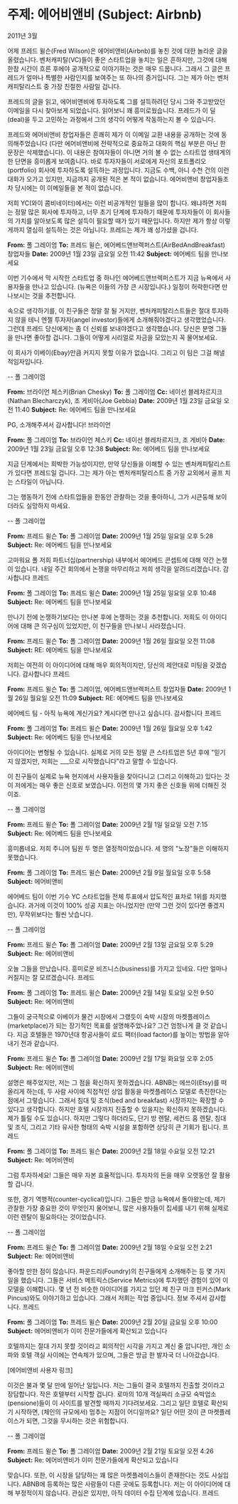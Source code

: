 # 주제: 에어비앤비 (Subject: Airbnb)

2011년 3월

어제 프레드 윌슨(Fred Wilson)은 에어비앤비(Airbnb)를 놓친 것에 대한 놀라운 글을 올렸습니다. 벤처캐피탈(VC)들이 좋은 스타트업을 놓치는 일은 흔하지만, 그것에 대해 한참 시간이 흐른 후에야 공개적으로 이야기하는 것은 매우 드뭅니다. 그래서 그 글은 프레드가 얼마나 특별한 사람인지를 보여주는 또 하나의 증거입니다. 그는 제가 아는 벤처캐피탈리스트 중 가장 친절한 사람일 겁니다.

프레드의 글을 읽고, 에어비앤비에 투자하도록 그를 설득하려던 당시 그와 주고받았던 이메일을 다시 찾아보게 되었습니다. 읽어보니 꽤 흥미로웠습니다. 프레드가 이 딜(deal)을 두고 고민하는 과정에서 그의 생각이 어떻게 작동하는지 볼 수 있습니다.

프레드와 에어비앤비 창업자들은 흔쾌히 제가 이 이메일 교환 내용을 공개하는 것에 동의해주었습니다 (다만 에어비앤비에 전략적으로 중요하고 대화의 핵심 부분은 아닌 한 문장은 삭제했습니다). 이 내용은 참여자들이 아니면 거의 볼 수 없는 스타트업 생태계의 한 단면을 흥미롭게 보여줍니다. 바로 투자자들이 서로에게 자신의 포트폴리오(portfolio) 회사에 투자하도록 설득하는 과정입니다. 지금도 수백, 아니 수천 건의 이런 대화가 오가고 있지만, 지금까지 공개된 적은 본 적이 없습니다. 에어비앤비 창업자들조차 당시에는 이 이메일들을 본 적이 없습니다.

저희 YC(와이 콤비네이터)에서는 이런 비공개적인 일들을 많이 합니다. 왜냐하면 저희는 정말 많은 회사에 투자하고, 너무 초기 단계에 투자하기 때문에 투자자들이 이 회사들의 가치를 알아보도록 많은 설득이 필요할 때가 있기 때문입니다. 하지만 제가 항상 이렇게까지 열심히 설득하는 것은 아닙니다. 프레드는 제가 꽤 성가셨을 겁니다.

**From:** 폴 그레이엄
**To:** 프레드 윌슨, 에어베드앤브렉퍼스트(AirBedAndBreakfast) 창업자들
**Date:** 2009년 1월 23일 금요일 오전 11:42
**Subject:** 에어베드 팀을 만나보세요

이번 기수에서 막 시작한 스타트업 중 하나인 에어베드앤브렉퍼스트가 지금 뉴욕에서 사용자들을 만나고 있습니다. (뉴욕은 이들의 가장 큰 시장입니다.) 일정이 허락한다면 만나보시는 것을 추천합니다.

속으로 생각하기를, 이 친구들은 정말 잘 될 거지만, 벤처캐피탈리스트들은 절대 투자하지 않을 테니 엔젤 투자자(angel investor)들에게 소개해줘야겠다고 생각했었습니다. 그런데 프레드 당신에게는 좀 더 신뢰를 보내야겠다고 생각했습니다. 당신은 분명 그들을 만나면 좋아할 겁니다. 그들이 어떻게 시리얼로 자금을 모았는지 꼭 물어보세요.

이 회사가 이베이(Ebay)만큼 커지지 못할 이유가 없습니다. 그리고 이 팀은 그걸 해낼 적임자입니다.

-- 폴 그레이엄

**From:** 브라이언 체스키(Brian Chesky)
**To:** 폴 그레이엄
**Cc:** 네이선 블레차르지크(Nathan Blecharczyk), 조 게비아(Joe Gebbia)
**Date:** 2009년 1월 23일 금요일 오전 11:40
**Subject:** Re: 에어베드 팀을 만나보세요

PG,
소개해주셔서 감사합니다!
브라이언

**From:** 폴 그레이엄
**To:** 브라이언 체스키
**Cc:** 네이선 블레차르지크, 조 게비아
**Date:** 2009년 1월 23일 금요일 오후 12:38
**Subject:** Re: 에어베드 팀을 만나보세요

지금 단계에서는 희박한 가능성이지만, 만약 당신들을 이해할 수 있는 벤처캐피탈리스트가 있다면 프레드일 겁니다. 그는 제가 아는 벤처캐피탈리스트 중 가장 교외에서 골프 치는 스타일이 아닙니다.

그는 행동하기 전에 스타트업들을 한동안 관찰하는 것을 좋아하니, 그가 시큰둥해 보이더라도 실망하지 마세요.

-- 폴 그레이엄

**From:** 프레드 윌슨
**To:** 폴 그레이엄
**Date:** 2009년 1월 25일 일요일 오후 5:28
**Subject:** Re: 에어베드 팀을 만나보세요

고마워요 폴
저희 파트너십(partnership) 내부에서 에어베드 콘셉트에 대해 약간 논쟁이 있습니다. 내일 주간 회의에서 논쟁을 마무리하고 저희 생각을 알려드리겠습니다.
감사합니다
프레드

**From:** 폴 그레이엄
**To:** 프레드 윌슨
**Date:** 2009년 1월 25일 일요일 오후 10:48
**Subject:** Re: 에어베드 팀을 만나보세요

만나기 전에 논쟁하기보다는 만나본 후에 논쟁하는 것을 추천합니다. 저희도 이 아이디어에 대해 큰 의구심이 있었지만, 이 친구들을 만나보니 사라졌습니다.

**From:** 프레드 윌슨
**To:** 폴 그레이엄
**Date:** 2009년 1월 26일 월요일 오전 11:08
**Subject:** RE: 에어베드 팀을 만나보세요

저희는 여전히 이 아이디어에 대해 매우 회의적이지만, 당신의 제안대로 미팅을 갖겠습니다.
감사합니다
프레드

**From:** 프레드 윌슨
**To:** 폴 그레이엄, 에어베드앤브렉퍼스트 창업자들
**Date:** 2009년 1월 26일 월요일 오전 11:09
**Subject:** RE: 에어베드 팀을 만나보세요

에어베드 팀 -
아직 뉴욕에 계신가요?
계시다면 만나고 싶습니다.
감사합니다
프레드

**From:** 폴 그레이엄
**To:** 프레드 윌슨
**Date:** 2009년 1월 26일 월요일 오후 1:42
**Subject:** Re: 에어베드 팀을 만나보세요

아이디어는 변형될 수 있습니다. 실제로 거의 모든 정말 큰 스타트업은 5년 후에 "믿기지 않겠지만, 저희는 ___으로 시작했습니다"라고 말할 수 있습니다.

이 친구들이 실제로 뉴욕 현지에서 사용자들을 찾아다니고 (그리고 이해하고) 있다는 것이 저에게는 매우 좋은 신호로 보였습니다.
이전의 몇 가지 좋은 신호들 위에 더해진 것이죠.

-- 폴 그레이엄

**From:** 프레드 윌슨
**To:** 폴 그레이엄
**Date:** 2009년 2월 1일 일요일 오전 7:15
**Subject:** Re: 에어베드 팀을 만나보세요

흥미롭네요.
저희 주니어 팀원 두 명은 열정적이었습니다.
세 명의 "노장"들은 이해하지 못했습니다.

**From:** 폴 그레이엄
**To:** 프레드 윌슨
**Date:** 2009년 2월 9일 월요일 오후 5:58
**Subject:** 에어비앤비

에어베드 팀이 이번 기수 YC 스타트업들 전체 투표에서 압도적인 표차로 1위를 차지했습니다. 과거에 이것이 100% 성공 지표는 아니었지만 (만약 그런 것이 있다면 좋겠지만), 무작위보다는 훨씬 낫습니다.

-- 폴 그레이엄

**From:** 프레드 윌슨
**To:** 폴 그레이엄
**Date:** 2009년 2월 13일 금요일 오후 5:29
**Subject:** Re: 에어비앤비

오늘 그들을 만났습니다.
흥미로운 비즈니스(business)를 가지고 있네요.
다만 얼마나 커질지는 잘 모르겠습니다.
프레드

**From:** 폴 그레이엄
**To:** 프레드 윌슨
**Date:** 2009년 2월 14일 토요일 오전 9:50
**Subject:** Re: 에어비앤비

그들이 궁극적으로 이베이가 물건 시장에서 그랬듯이 숙박 시장의 마켓플레이스(marketplace)가 되는 장기적인 목표를 설명해주었나요? 그건 엄청나게 클 것 같습니다. 지금 호텔들은 1970년대 항공사들이 로드 팩터(load factor)를 높이는 방법을 알아내기 전과 같습니다.

**From:** 프레드 윌슨
**To:** 폴 그레이엄
**Date:** 2009년 2월 17일 화요일 오후 2:05
**Subject:** Re: 에어비앤비

설명은 해주었지만, 저는 그 점을 확신하지 못하겠습니다.
ABNB는 에쓰이(Etsy)를 떠올리게 하는데, 두 사람 사이에 직접적인 상업 활동을 마켓플레이스 모델로 촉진한다는 점에서 그렇습니다.
그래서 침대 및 조식(bed and breakfast) 시장까지는 확장할 수 있다고 생각합니다.
하지만 호텔 시장까지 진출할 수 있을지는 확신하지 못하겠습니다.
제가 틀릴 수도 있습니다.
하지만 그렇다 하더라도, 단기 방 렌탈, 세컨드 홈 렌탈, 침대 및 조식, 그리고 기타 유사한 형태의 숙박 시설을 포함하면 상당히 큰 기회가 됩니다.
프레드

**From:** 폴 그레이엄
**To:** 프레드 윌슨
**Date:** 2009년 2월 18일 수요일 오전 12:21
**Subject:** Re: 에어비앤비

그럼 투자하세요! 그들은 매우 자본 효율적입니다. 투자자의 돈을 매우 오랫동안 잘 활용할 겁니다.

또한, 경기 역행적(counter-cyclical)입니다. 그들은 방금 뉴욕에서 돌아왔는데, 제가 관찰한 가장 중요한 것이 무엇인지 물어보니, 많은 사용자들이 집세를 내기 위해 실제로 이런 렌탈이 필요하다는 것이었습니다.

-- 폴 그레이엄

**From:** 프레드 윌슨
**To:** 폴 그레이엄
**Date:** 2009년 2월 18일 수요일 오전 2:21
**Subject:** Re: 에어비앤비

좋아할 만한 점이 많습니다.
파운드리(Foundry)의 친구들에게 소개해주는 등 몇 가지 일을 했습니다. 그들은 서비스 메트릭스(Service Metrics)에 투자했던 경험이 있어 이 모델을 이해합니다.
몇 년 전 비슷한 아이디어를 가지고 있던 제 친구 마크 핀커스(Mark Pincus)와도 이야기하고 있습니다.
그래서 저희는 작업 중입니다.
정보 주셔서 감사합니다.
프레드

**From:** 폴 그레이엄
**To:** 프레드 윌슨
**Date:** 2009년 2월 20일 금요일 오후 10:00
**Subject:** 에어비앤비가 이미 전문가들에게 확산되고 있습니다

호텔까지는 절대 가지 못할 것이라고 회의적인 시각을 가지고 계신 줄 압니다만, 개인 소파와 호텔 객실 사이에는 연속체가 있으며, 그들은 방금 한 발자국 더 나아갔습니다.

[에어비앤비 사용자 링크]

이것은 불과 몇 달 만에 일어난 일입니다. 저는 그들이 결국 호텔까지 진출할 것이라고 장담합니다. 작은 호텔부터 시작할 겁니다. 로마의 10개 객실짜리 소규모 숙박업소(pensione)들이 이 사이트를 발견할 때까지 기다려보세요. 그리고 일단 호텔로 확산되기 시작하면, (체인의 규모에서) 멈추는 지점이 어디일까요?
일단 어떤 것이 큰 마켓플레이스가 되면, 그것을 무시하는 것은 위험합니다.

-- 폴 그레이엄

**From:** 프레드 윌슨
**To:** 폴 그레이엄
**Date:** 2009년 2월 21일 토요일 오전 4:26
**Subject:** Re: 에어비앤비가 이미 전문가들에게 확산되고 있습니다

맞습니다. 또한, 이 시장을 담당하는 꽤 많은 마켓플레이스들이 존재한다는 것도 사실입니다.
ABNB에 등록하는 많은 사람들이 다른 곳에도 등록합니다.
저는 이 아이디어에 대해 부정적이지 않습니다. 관심은 있지만, 아직 데이터 수집 단계에 있습니다.
프레드
